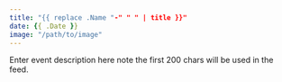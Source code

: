 ```yaml
---
title: "{{ replace .Name "-" " " | title }}"
date: {{ .Date }}
image: "/path/to/image"
---
```


Enter event description here note the first 200 chars will be used in the feed.